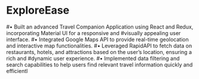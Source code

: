 # ExploreEase

#• Built an advanced Travel Companion Application using React and Redux, incorporating Material UI for a responsive and
#visually appealing user interface.
#• Integrated Google Maps API to provide real-time geolocation and interactive map functionalities.
#• Leveraged RapidAPI to fetch data on restaurants, hotels, and attractions based on the user’s location, ensuring a rich and
#dynamic user experience.
#• Implemented data filtering and search capabilities to help users find relevant travel information quickly and efficientl